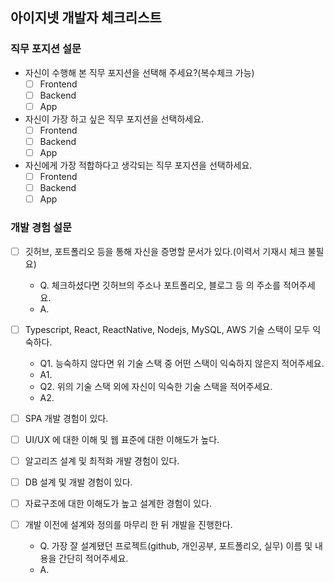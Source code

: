 ## 아이지넷 개발자 체크리스트

### 직무 포지션 설문

- 자신이 수행해 본 직무 포지션을 선택해 주세요?(복수체크 가능)
  - [ ] Frontend
  - [ ] Backend
  - [ ] App

- 자신이 가장 하고 싶은 직무 포지션을 선택하세요.
  - [ ] Frontend
  - [ ] Backend
  - [ ] App

- 자신에게 가장 적합하다고 생각되는 직무 포지션을 선택하세요.
  - [ ] Frontend
  - [ ] Backend
  - [ ] App

### 개발 경험 설문

- [ ] 깃허브, 포트폴리오 등을 통해 자신을 증명할 문서가 있다.(이력서 기재시 체크 불필요)
  - Q. 체크하셨다면 깃허브의 주소나 포트폴리오, 블로그 등 의 주소를 적어주세요.
  - A.

- [ ] Typescript, React, ReactNative, Nodejs, MySQL, AWS 기술 스택이 모두 익숙하다.
  - Q1. 능숙하지 않다면 위 기술 스택 중 어떤 스택이 익숙하지 않은지 적어주세요.
  - A1.
  - Q2. 위의 기술 스택 외에 자신이 익숙한 기술 스택을 적어주세요.
  - A2. 

- [ ] SPA 개발 경험이 있다.
- [ ] UI/UX 에 대한 이해 및 웹 표준에 대한 이해도가 높다.
- [ ] 알고리즈 설계 및 최적화 개발 경험이 있다.
- [ ] DB 설계 및 개발 경험이 있다.
- [ ] 자료구조에 대한 이해도가 높고 설계한 경험이 있다.
- [ ] 개발 이전에 설계와 정의를 마무리 한 뒤 개발을 진행한다.
  - Q. 가장 잘 설계됐던 프로젝트(github, 개인공부, 포트폴리오, 실무) 이름 및 내용을 간단히 적어주세요.
  - A. 